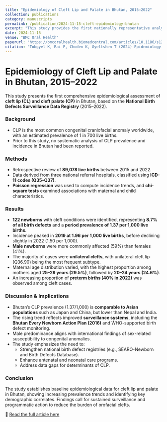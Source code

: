 ```yaml
---
title: "Epidemiology of Cleft Lip and Palate in Bhutan, 2015–2022"
collection: publications
category: manuscripts
permalink: /publication/2024-11-15-cleft-epidemiology-bhutan
excerpt: "This study provides the first nationally representative analysis of cleft lip and palate in Bhutan (2015–2022), revealing increasing prevalence trends and highlighting the need for enhanced birth defect surveillance and intervention strategies."
date: 2024-11-15
venue: "BMC Oral Health"
paperurl: "https://bmcoralhealth.biomedcentral.com/articles/10.1186/s12903-024-05177-7"
citation: "Tobgyel K, Rai P, Choden K, Gyeltshen T (2024) Epidemiology of cleft lip and palate in Bhutan, 2015–2022. BMC Oral Health 24, 1385. https://doi.org/10.1186/s12903-024-05177-7"
---
```


# Epidemiology of Cleft Lip and Palate in Bhutan, 2015–2022  

This study presents the first comprehensive epidemiological assessment of **cleft lip (CL) and cleft palate (CP)** in Bhutan, based on the **National Birth Defects Surveillance Data Registry** (2015–2022).  

### Background  
- CLP is the most common congenital craniofacial anomaly worldwide, with an estimated prevalence of 1 in 700 live births.  
- Prior to this study, no systematic analysis of CLP prevalence and incidence in Bhutan had been reported.  

### Methods  
- Retrospective review of **89,078 live births** between 2015 and 2022.  
- Data derived from three national referral hospitals, classified using **ICD-11 codes (Q35–Q37)**.  
- **Poisson regression** was used to compute incidence trends, and **chi-square tests** examined associations with maternal and child characteristics.  

### Results  
- **122 newborns** with cleft conditions were identified, representing **8.7% of all birth defects** and a **period prevalence of 1.37 per 1,000 live births**.  
- Incidence peaked in **2019 at 1.96 per 1,000 live births**, before declining slightly in 2022 (1.50 per 1,000).  
- **Male newborns** were more commonly affected (59%) than females (41%).  
- The majority of cases were **unilateral clefts**, with unilateral cleft lip (Q36.90) being the most frequent subtype.  
- Maternal age distribution varied, with the highest proportion among mothers aged **25–29 years (29.5%)**, followed by **20–24 years (24.6%)**.  
- An increasing proportion of **preterm births (40% in 2022)** was observed among cleft cases.  

### Discussion & Implications  
- Bhutan’s CLP prevalence (1.37/1,000) is **comparable to Asian populations** such as Japan and China, but lower than Nepal and India.  
- The rising trend reflects improved **surveillance systems**, including the **Bhutan Every Newborn Action Plan (2016)** and WHO-supported birth defect monitoring.  
- Male predominance aligns with international findings of sex-related susceptibility to congenital anomalies.  
- The study emphasizes the need to:  
  - Strengthen national birth defect registries (e.g., SEARO-Newborn and Birth Defects Database).  
  - Enhance antenatal and neonatal care programs.  
  - Address data gaps for determinants of CLP.  

### Conclusion  
The study establishes baseline epidemiological data for cleft lip and palate in Bhutan, showing increasing prevalence trends and identifying key demographic correlates. Findings call for sustained surveillance and programmatic action to reduce the burden of orofacial clefts.  

📖 [Read the full article here](https://bmcoralhealth.biomedcentral.com/articles/10.1186/s12903-024-05177-7)  
